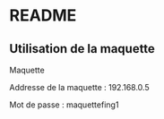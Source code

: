 
# README

## Utilisation de la maquette

Maquette 

Addresse de la maquette : 192.168.0.5

Mot de passe : maquettefing1
